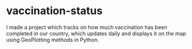 # vaccination-status
I made a project which tracks on how much vaccination has been completed in our country, which updates daily and displays it on the map using GeoPlotting methods in Python. 
